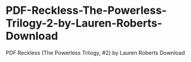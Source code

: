 # PDF-Reckless-The-Powerless-Trilogy-2-by-Lauren-Roberts-Download
PDF Reckless (The Powerless Trilogy, #2) by Lauren Roberts Download
